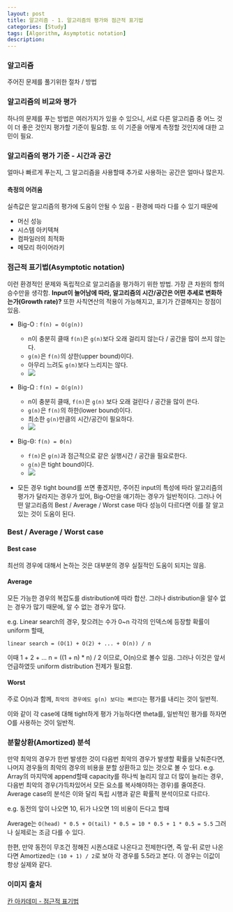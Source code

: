 ```yaml
---
layout: post
title: 알고리즘 - 1. 알고리즘의 평가와 점근적 표기법
categories: [Study]
tags: [Algorithm, Asymptotic notation]
description:
---
```


### 알고리즘

주어진 문제를 풀기위한 절차 / 방법

### 알고리즘의 비교와 평가

하나의 문제를 푸는 방법은 여러가지가 있을 수 있으니, 서로 다른 알고리즘 중 어느 것이 더 좋은 것인지 평가할 기준이 필요함. 또 이 기준을 어떻게 측정할 것인지에 대한 고민이 필요.

### 알고리즘의 평가 기준 - 시간과 공간
얼마나 빠르게 푸는지, 그 알고리즘을 사용할때 추가로 사용하는 공간은 얼마나 많은지.

#### 측정의 어려움
실측값은 알고리즘의 평가에 도움이 안될 수 있음 - 환경에 따라 다를 수 있기 때문에

* 머신 성능
* 시스템 아키텍쳐
* 컴파일러의 최적화
* 메모리 하이어라키

### 점근적 표기법(Asymptotic notation)
이런 환경적인 문제와 독립적으로 알고리즘을 평가하기 위한 방법.
가장 큰 차원의 항의 승수만을 생각함.
**Input이 늘어남에 따라, 알고리즘의 시간/공간은 어떤 추세로 변화하는가(Growth rate)?**
또한 사칙연산의 적용이 가능해지고, 표기가 간결해지는 장점이 있음.

* Big-O : `f(n) = O(g(n))` 
  * n이 충분히 클때 `f(n)`은 `g(n)`보다 오래 걸리지 않는다 / 공간을 많이 쓰지 않는다.
  * `g(n)`은 `f(n)`의 상한(upper bound)이다.
  * 아무리 느려도 `g(n)`보다 느리지는 않다.
  * <img src="https://cdn.kastatic.org/ka-perseus-images/501211c02f4c6765f60f23842450e1151cfd9c89.png"/>
* Big-Ω : `f(n) = Ω(g(n))`
  * n이 충분히 클때, `f(n)`은 `g(n)` 보다 오래 걸린다 / 공간을 많이 쓴다.
  * `g(n)`은 `f(n)`의 하한(lower bound)이다.
  * 최소한 `g(n)`만큼의 시간/공간이 필요하다.
  * <img src="https://cdn.kastatic.org/ka-perseus-images/c02e6916d15bacae7a936381af8c6e5a0068f4fd.png"/>
* Big-Θ: `f(n) = Θ(n)`
  * `f(n)`은 `g(n)`과 점근적으로 같은 실행시간 /  공간을 필요로한다.
  * `g(n)`은 tight bound이다.
  * <img src="https://cdn.kastatic.org/ka-perseus-images/c14a48f24cae3fd563cb3627ee2a74f56c0bcef6.png"/>

* 모든 경우 tight bound를 쓰면 좋겠지만, 주어진 input의 특성에 따라 알고리즘의 평가가 달라지는 경우가 있어,
 Big-O만을 얘기하는 경우가 일반적이다. 그러나 어떤 알고리즘의 Best / Average / Worst case 마다 성능이 다르다면
 이를 잘 알고 있는 것이 도움이 된다.


### Best / Average / Worst case
#### Best case
최선의 경우에 대해서 논하는 것은 대부분의 경우 실질적인 도움이 되지는 않음.

#### Average
모든 가능한 경우의 복잡도를 distribution에 따라 합산. 그러나 distribution을 알수 없는 경우가 많기 때문에, 알 수 없는 경우가 많다. 

e.g. Linear search의 경우, 찾으려는 수가 0~n 각각의 인덱스에 등장할 확률이 uniform 할때,

`linear search = (O(1) + O(2) + ... + O(n)) / n`

이때 1 + 2 + ... n = ((1 + n) * n) / 2 이므로,  O(n)으로 볼수 있음.
그러나 이것은 앞서 언급하였듯 uniform distribution 전제가 필요함.


#### Worst
주로 O(n)과 함께, `최악의 경우에도 g(n) 보다는 빠르다`는 평가를 내리는 것이 일반적.


이와 같이 각 case에 대해 tight하게 평가 가능하다면 theta를, 일반적인 평가를 하자면 O를 사용하는 것이 일반적.


### 분할상환(Amortized) 분석
만약 최악의 경우가 한번 발생한 것이 다음번 최악의 경우가 발생할 확률을 낮춰준다면, 나머지 경우들의 최악의 경우의 비용을 분할 상환하고 있는 것으로 볼 수 있다. e.g. Array의 마지막에 append할때 capacity를 하나씩 늘리지 않고 더 많이 늘리는 경우, 다음번 최악의 경우(가득차있어서 모든 요소를 복사해야하는 경우)를 줄여준다.
Average case의 분석은 이와 달리 독립 시행과 같은 확률적 분석이므로 다르다.

e.g. 동전의 앞이 나오면 10, 뒤가 나오면 1의 비용이 든다고 할때

Average는 `O(head) * 0.5 + O(tail) * 0.5 = 10 * 0.5 + 1 * 0.5 = 5.5` 그러나 실제로는 조금 다를 수 있다.

한편, 만약 동전이 무조건 정해진 시퀀스대로 나온다고 전제한다면, 즉 앞-뒤 로만 나온다면
Amortized는 `(10 + 1) / 2`로 보아 각 경우를 5.5라고 본다. 이 경우는 이값이 항상 실제와 같다.

### 이미지 출처
<a href="https://ko.khanacademy.org/computing/computer-science/algorithms#asymptotic-notation">칸 아카데미 - 점근적 표기법</a>